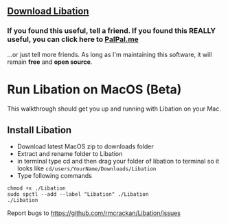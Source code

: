 ## [Download Libation](https://github.com/rmcrackan/Libation/releases/latest)

### If you found this useful, tell a friend. If you found this REALLY useful, you can click here to [PalPal.me](https://paypal.me/mcrackan?locale.x=en_us)
...or just tell more friends. As long as I'm maintaining this software, it will remain **free** and **open source**.



# Run Libation on MacOS (Beta)
This walkthrough should get you up and running with Libation on your Mac.

## Install Libation

- Download latest MacOS zip to downloads folder
- Extract and rename folder to Libation
- in terminal type cd and then drag your folder of libation to terminal so it looks like `cd/users/YourName/Downloads/Libation`
- Type following commands

```console
chmod +x ./Libation
sudo spctl --add --label "Libation" ./Libation
./Libation
```

Report bugs to https://github.com/rmcrackan/Libation/issues
